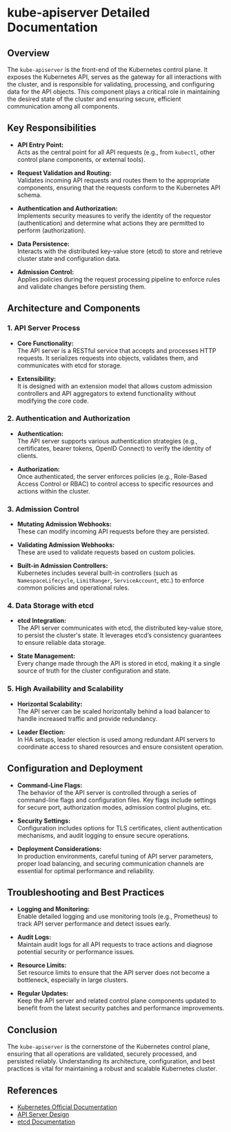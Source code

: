 # kube-apiserver Detailed Documentation

## Overview

The `kube-apiserver` is the front-end of the Kubernetes control plane. It exposes the Kubernetes API, serves as the gateway for all interactions with the cluster, and is responsible for validating, processing, and configuring data for the API objects. This component plays a critical role in maintaining the desired state of the cluster and ensuring secure, efficient communication among all components.

## Key Responsibilities

- **API Entry Point:**  
  Acts as the central point for all API requests (e.g., from `kubectl`, other control plane components, or external tools).

- **Request Validation and Routing:**  
  Validates incoming API requests and routes them to the appropriate components, ensuring that the requests conform to the Kubernetes API schema.

- **Authentication and Authorization:**  
  Implements security measures to verify the identity of the requestor (authentication) and determine what actions they are permitted to perform (authorization).

- **Data Persistence:**  
  Interacts with the distributed key-value store (etcd) to store and retrieve cluster state and configuration data.

- **Admission Control:**  
  Applies policies during the request processing pipeline to enforce rules and validate changes before persisting them.

## Architecture and Components

### 1. API Server Process
- **Core Functionality:**  
  The API server is a RESTful service that accepts and processes HTTP requests. It serializes requests into objects, validates them, and communicates with etcd for storage.
  
- **Extensibility:**  
  It is designed with an extension model that allows custom admission controllers and API aggregators to extend functionality without modifying the core code.

### 2. Authentication and Authorization
- **Authentication:**  
  The API server supports various authentication strategies (e.g., certificates, bearer tokens, OpenID Connect) to verify the identity of clients.
  
- **Authorization:**  
  Once authenticated, the server enforces policies (e.g., Role-Based Access Control or RBAC) to control access to specific resources and actions within the cluster.

### 3. Admission Control
- **Mutating Admission Webhooks:**  
  These can modify incoming API requests before they are persisted.
  
- **Validating Admission Webhooks:**  
  These are used to validate requests based on custom policies.
  
- **Built-in Admission Controllers:**  
  Kubernetes includes several built-in controllers (such as `NamespaceLifecycle`, `LimitRanger`, `ServiceAccount`, etc.) to enforce common policies and operational rules.

### 4. Data Storage with etcd
- **etcd Integration:**  
  The API server communicates with etcd, the distributed key-value store, to persist the cluster's state. It leverages etcd’s consistency guarantees to ensure reliable data storage.
  
- **State Management:**  
  Every change made through the API is stored in etcd, making it a single source of truth for the cluster configuration and state.

### 5. High Availability and Scalability
- **Horizontal Scalability:**  
  The API server can be scaled horizontally behind a load balancer to handle increased traffic and provide redundancy.
  
- **Leader Election:**  
  In HA setups, leader election is used among redundant API servers to coordinate access to shared resources and ensure consistent operation.

## Configuration and Deployment

- **Command-Line Flags:**  
  The behavior of the API server is controlled through a series of command-line flags and configuration files. Key flags include settings for secure port, authorization modes, admission control plugins, etc.

- **Security Settings:**  
  Configuration includes options for TLS certificates, client authentication mechanisms, and audit logging to ensure secure operations.

- **Deployment Considerations:**  
  In production environments, careful tuning of API server parameters, proper load balancing, and securing communication channels are essential for optimal performance and reliability.

## Troubleshooting and Best Practices

- **Logging and Monitoring:**  
  Enable detailed logging and use monitoring tools (e.g., Prometheus) to track API server performance and detect issues early.
  
- **Audit Logs:**  
  Maintain audit logs for all API requests to trace actions and diagnose potential security or performance issues.
  
- **Resource Limits:**  
  Set resource limits to ensure that the API server does not become a bottleneck, especially in large clusters.
  
- **Regular Updates:**  
  Keep the API server and related control plane components updated to benefit from the latest security patches and performance improvements.

## Conclusion

The `kube-apiserver` is the cornerstone of the Kubernetes control plane, ensuring that all operations are validated, securely processed, and persisted reliably. Understanding its architecture, configuration, and best practices is vital for maintaining a robust and scalable Kubernetes cluster.

## References

- [Kubernetes Official Documentation](https://kubernetes.io/docs/home/)
- [API Server Design](https://kubernetes.io/docs/concepts/overview/components/#kube-apiserver)
- [etcd Documentation](https://etcd.io/docs/)

